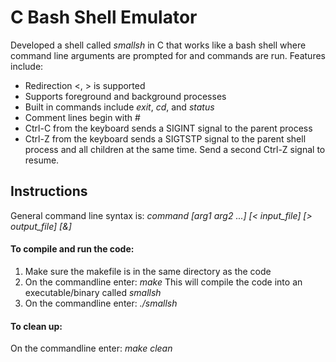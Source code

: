 #  C Bash Shell Emulator  

Developed a shell called *smallsh* in C that works like a bash shell where command line arguments are prompted for and commands are run. Features include:

*  Redirection <, > is supported
*  Supports foreground and background processes
*  Built in commands include *exit*, *cd*, and *status*
*  Comment lines begin with #
*  Ctrl-C from the keyboard sends a SIGINT signal to the parent process
*  Ctrl-Z from the keyboard sends a SIGTSTP signal to the parent shell process and all children at the same time. Send a second Ctrl-Z signal to resume.

##  Instructions

General command line syntax is:
*command [arg1 arg2 ...] [< input_file] [> output_file] [&]*

#### To compile and run the code:

1. Make sure the makefile is in the same directory as the code
1. On the commandline enter: *make*
      This will compile the code into an executable/binary called *smallsh*
1. On the commandline enter: *./smallsh*

#### To clean up:
On the commandline enter: *make clean*
 
